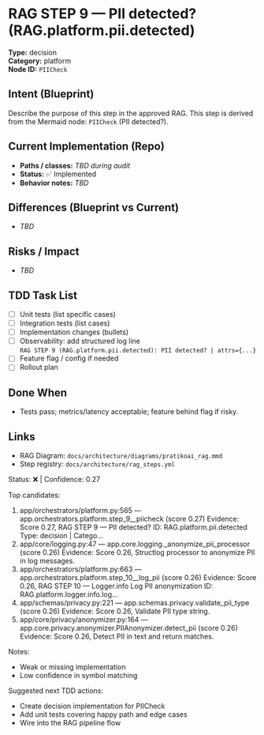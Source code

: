 # RAG STEP 9 — PII detected? (RAG.platform.pii.detected)

**Type:** decision  
**Category:** platform  
**Node ID:** `PIICheck`

## Intent (Blueprint)
Describe the purpose of this step in the approved RAG. This step is derived from the Mermaid node: `PIICheck` (PII detected?).

## Current Implementation (Repo)
- **Paths / classes:** _TBD during audit_
- **Status:** ✅ Implemented
- **Behavior notes:** _TBD_

## Differences (Blueprint vs Current)
- _TBD_

## Risks / Impact
- _TBD_

## TDD Task List
- [ ] Unit tests (list specific cases)
- [ ] Integration tests (list cases)
- [ ] Implementation changes (bullets)
- [ ] Observability: add structured log line  
  `RAG STEP 9 (RAG.platform.pii.detected): PII detected? | attrs={...}`
- [ ] Feature flag / config if needed
- [ ] Rollout plan

## Done When
- Tests pass; metrics/latency acceptable; feature behind flag if risky.

## Links
- RAG Diagram: `docs/architecture/diagrams/pratikoai_rag.mmd`
- Step registry: `docs/architecture/rag_steps.yml`


<!-- AUTO-AUDIT:BEGIN -->
Status: ❌  |  Confidence: 0.27

Top candidates:
1) app/orchestrators/platform.py:565 — app.orchestrators.platform.step_9__piicheck (score 0.27)
   Evidence: Score 0.27, RAG STEP 9 — PII detected?
ID: RAG.platform.pii.detected
Type: decision | Catego...
2) app/core/logging.py:47 — app.core.logging._anonymize_pii_processor (score 0.26)
   Evidence: Score 0.26, Structlog processor to anonymize PII in log messages.
3) app/orchestrators/platform.py:663 — app.orchestrators.platform.step_10__log_pii (score 0.26)
   Evidence: Score 0.26, RAG STEP 10 — Logger.info Log PII anonymization
ID: RAG.platform.logger.info.log...
4) app/schemas/privacy.py:221 — app.schemas.privacy.validate_pii_type (score 0.26)
   Evidence: Score 0.26, Validate PII type string.
5) app/core/privacy/anonymizer.py:164 — app.core.privacy.anonymizer.PIIAnonymizer.detect_pii (score 0.26)
   Evidence: Score 0.26, Detect PII in text and return matches.

Notes:
- Weak or missing implementation
- Low confidence in symbol matching

Suggested next TDD actions:
- Create decision implementation for PIICheck
- Add unit tests covering happy path and edge cases
- Wire into the RAG pipeline flow
<!-- AUTO-AUDIT:END -->